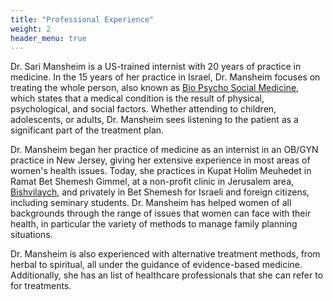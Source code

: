 ```yaml
---
title: "Professional Experience"
weight: 2
header_menu: true
---
```


Dr. Sari Mansheim is a US-trained internist with 20 years of practice in medicine.
In the 15 years of her practice in Israel, Dr. Mansheim focuses on treating the whole person,
also known as [Bio Psycho Social Medicine](https://en.wikipedia.org/wiki/Biopsychosocial_model),
which states that a medical condition is the result of physical, psychological, and social factors.
Whether attending to children, adolescents, or adults,
Dr. Mansheim sees listening to the patient as a significant part of the treatment plan.

Dr. Mansheim began her practice of medicine as an internist in an OB/GYN practice in New Jersey,
giving her extensive experience in most areas of women's health issues.
Today, she practices in Kupat Holim Meuhedet in Ramat Bet Shemesh Gimmel,
at a non-profit clinic in Jerusalem area, [Bishvilaych](http://bishvilaych.org/), and privately in Bet Shemesh
for Israeli and foreign citizens, including seminary students.
Dr. Mansheim has helped women of all backgrounds through the range of issues that women can face with their health,
in particular the variety of methods to manage family planning situations.

Dr. Mansheim is also experienced with alternative treatment methods,
from herbal to spiritual, all under the guidance of evidence-based medicine.
Additionally, she has an list of healthcare professionals that she can refer to for treatments.
